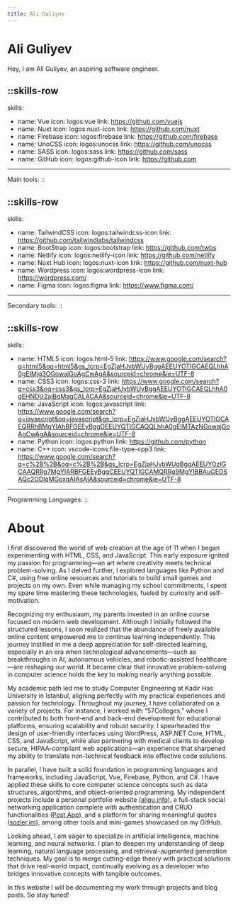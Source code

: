 ```yaml
---
title: Ali Guliyev
---
```


# Ali Guliyev

Hey, I am Ali Guliyev, an aspiring software engineer.

::skills-row
---
skills:
  - name: Vue
    icon: logos:vue
    link: https://github.com/vuejs
  - name: Nuxt
    icon: logos:nuxt-icon
    link: https://github.com/nuxt
  - name: Firebase
    icon: logos:firebase
    link: https://github.com/firebase
  - name: UnoCSS
    icon: logos:unocss
    link: https://github.com/unocss
  - name: SASS
    icon: logos:sass
    link: https://github.com/sass
  - name: GitHub
    icon: logos:github-icon
    link: https://github.com
---
Main tools:
::

::skills-row
---
skills:
  - name: TailwindCSS
    icon: logos:tailwindcss-icon
    link: https://github.com/tailwindlabs/tailwindcss
  - name: BootStrap
    icon: logos:bootstrap
    link: https://github.com/twbs
  - name: Netlify
    icon: logos:netlify-icon
    link: https://github.com/netlify
  - name: Nuxt Hub
    icon: logos:nuxt-icon
    link: https://github.com/nuxt-hub
  - name: Wordpress
    icon: logos:wordpress-icon
    link: https://wordpress.com/
  - name: Figma
    icon: logos:figma
    link: https://www.figma.com/
---
Secondary tools:
::

::skills-row
---
skills:
  - name: HTML5
    icon: logos:html-5
    link: https://www.google.com/search?q=html5&oq=html5&gs_lcrp=EgZjaHJvbWUyBggAEEUYOTIGCAEQLhhA0gEIMjg3OGowajGoAgCwAgA&sourceid=chrome&ie=UTF-8
  - name: CSS3
    icon: logos:css-3
    link: https://www.google.com/search?q=css3&oq=css3&gs_lcrp=EgZjaHJvbWUyBggAEEUYOTIGCAEQLhhA0gEHNDU2ajBqMagCALACAA&sourceid=chrome&ie=UTF-8
  - name: JavaScript
    icon: logos:javascript
    link: https://www.google.com/search?q=javascript&oq=javascript&gs_lcrp=EgZjaHJvbWUyBggAEEUYOTIGCAEQRRhBMgYIAhBFGEEyBggDEEUYQTIGCAQQLhhA0gEIMTAzNGowajGoAgCwAgA&sourceid=chrome&ie=UTF-8
  - name: Python
    icon: logos:python
    link: https://github.com/python
  - name: C++
    icon: vscode-icons:file-type-cpp3
    link: https://www.google.com/search?q=c%2B%2B&oq=c%2B%2B&gs_lcrp=EgZjaHJvbWUqBggAEEUYOzIGCAAQRRg7MgYIARBFGEEyBggCEEUYQTIGCAMQRRg9MgYIBBAuGEDSAQc2ODlqMGoxqAIAsAIA&sourceid=chrome&ie=UTF-8
---
Programming Languages:
::

# About

I first discovered the world of web creation at the age of 11 when I began experimenting with HTML, CSS, and JavaScript. This early exposure ignited my passion for programming—an art where creativity meets technical problem-solving. As I delved further, I explored languages like Python and C#, using free online resources and tutorials to build small games and projects on my own. Even while managing my school commitments, I spent my spare time mastering these technologies, fueled by curiosity and self-motivation.

Recognizing my enthusiasm, my parents invested in an online course focused on modern web development. Although I initially followed the structured lessons, I soon realized that the abundance of freely available online content empowered me to continue learning independently. This journey instilled in me a deep appreciation for self-directed learning, especially in an era when technological advancements—such as breakthroughs in AI, autonomous vehicles, and robotic-assisted healthcare—are reshaping our world. It became clear that innovative problem-solving in computer science holds the key to making nearly anything possible.

My academic path led me to study Computer Engineering at Kadir Has University in Istanbul, aligning perfectly with my practical experiences and passion for technology. Throughout my journey, I have collaborated on a variety of projects. For instance, I worked with “57Colleges,” where I contributed to both front-end and back-end development for educational platforms, ensuring scalability and robust security. I spearheaded the design of user-friendly interfaces using WordPress, ASP.NET Core, HTML, CSS, and JavaScript, while also partnering with medical clients to develop secure, HIPAA-compliant web applications—an experience that sharpened my ability to translate non-technical feedback into effective code solutions.

In parallel, I have built a solid foundation in programming languages and frameworks, including JavaScript, Vue, Firebase, Python, and C#. I have applied these skills to core computer science concepts such as data structures, algorithms, and object-oriented programming. My independent projects include a personal portfolio website ([aligu.info](https://aligu.info)), a full-stack social networking application complete with authentication and CRUD functionalities ([Post App](/projects/postapp)), and a platform for sharing meaningful quotes ([sozler.im](/projects/sozlerim)), among other tools and mini-games showcased on my GitHub.

Looking ahead, I am eager to specialize in artificial intelligence, machine learning, and neural networks. I plan to deepen my understanding of deep learning, natural language processing, and retrieval-augmented generation techniques. My goal is to merge cutting-edge theory with practical solutions that drive real-world impact, continually evolving as a developer who bridges innovative concepts with tangible outcomes.

In this website I will be documenting my work through projects and blog posts. So stay tuned!
